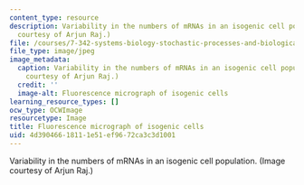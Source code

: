 ```yaml
---
content_type: resource
description: Variability in the numbers of mRNAs in an isogenic cell population. (Image
  courtesy of Arjun Raj.)
file: /courses/7-342-systems-biology-stochastic-processes-and-biological-robustness-fall-2008/4d39046618111e51ef9672ca3c3d1001_7-342f08-th.jpg
file_type: image/jpeg
image_metadata:
  caption: Variability in the numbers of mRNAs in an isogenic cell population. (Image
    courtesy of Arjun Raj.)
  credit: ''
  image-alt: Fluorescence micrograph of isogenic cells
learning_resource_types: []
ocw_type: OCWImage
resourcetype: Image
title: Fluorescence micrograph of isogenic cells
uid: 4d390466-1811-1e51-ef96-72ca3c3d1001
---
```

Variability in the numbers of mRNAs in an isogenic cell population. (Image courtesy of Arjun Raj.)


